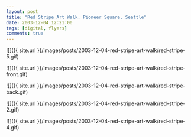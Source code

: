 ```yaml
---
layout: post
title: "Red Stripe Art Walk, Pioneer Square, Seattle"
date: 2003-12-04 12:21:00
tags: [digital, flyers]
comments: true
---
```

![]({{ site.url }}/images/posts/2003-12-04-red-stripe-art-walk/red-stripe-5.gif)

![]({{ site.url }}/images/posts/2003-12-04-red-stripe-art-walk/red-stripe-front.gif)

![]({{ site.url }}/images/posts/2003-12-04-red-stripe-art-walk/red-stripe-back.gif)

![]({{ site.url }}/images/posts/2003-12-04-red-stripe-art-walk/red-stripe-2.gif)

![]({{ site.url }}/images/posts/2003-12-04-red-stripe-art-walk/red-stripe-4.gif)


